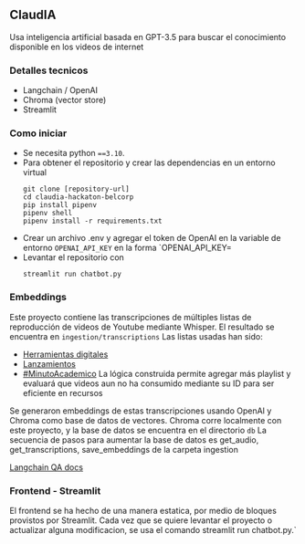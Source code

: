 ## ClaudIA

Usa inteligencia artificial basada en GPT-3.5 para buscar el conocimiento disponible en los videos de internet

### Detalles tecnicos
* Langchain / OpenAI
* Chroma (vector store)
* Streamlit

### Como iniciar
* Se necesita python `==3.10`.
* Para obtener el repositorio y crear las dependencias en un entorno virtual
    ```
    git clone [repository-url]
    cd claudia-hackaton-belcorp
    pip install pipenv
    pipenv shell
    pipenv install -r requirements.txt
    ```
* Crear un archivo .env y agregar el token de OpenAI en la variable de entorno `OPENAI_API_KEY` en la forma `OPENAI_API_KEY=<token>
* Levantar el repositorio con
    ```
    streamlit run chatbot.py
    ```

### Embeddings

Este proyecto contiene las transcripciones de múltiples listas de reproducción de videos de Youtube mediante Whisper.
El resultado se encuentra en `ingestion/transcriptions`
Las listas usadas han sido:
- [Herramientas digitales](https://www.youtube.com/playlist?list=PLxF7HdNkCOLQOAOmQsR3I0I76qklNZucW)
- [Lanzamientos](https://www.youtube.com/playlist?list=PLxF7HdNkCOLRCoOL4jTdLWV7nJPHXJyCI)
- [#MinutoAcademico](https://www.youtube.com/playlist?list=PLxF7HdNkCOLTELPKp_nSyEduDJoIbXNG-)
La lógica construida permite agregar más playlist y evaluará que videos aun no ha consumido mediante su ID para ser eficiente en recursos

Se generaron embeddings de estas transcripciones usando OpenAI y Chroma como base de datos de vectores.
Chroma corre localmente con este proyecto, y la base de datos se encuentra en el directorio `db`
La secuencia de pasos para aumentar la base de datos es get_audio, get_transcriptions, save_embeddings de la carpeta ingestion

[Langchain QA docs](https://python.langchain.com/docs/use_cases/question_answering/)


### Frontend - Streamlit
El frontend se ha hecho de una manera estatica, por medio de bloques provistos por Streamlit. Cada vez que se quiere levantar el proyecto o actualizar alguna modificacion, se usa el comando streamlit run chatbot.py.`
